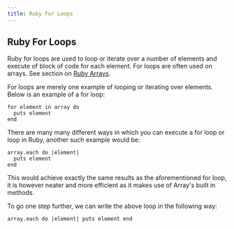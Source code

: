 ```yaml
---
title: Ruby For Loops
---
```


## Ruby For Loops

Ruby for loops are used to loop or iterate over a number of elements and execute of block of code for each element. For loops are often used on arrays. See section on <a href='https://github.com/freeCodeCamp/guides/blob/master/src/pages/ruby/ruby-arrays/index.md' target='_blank' rel='nofollow'>Ruby Arrays</a>.

For loops are merely one example of looping or iterating over elements. Below is an example of a for loop:

```
for element in array do
  puts element
end
```

There are many many different ways in which you can execute a for loop or loop in Ruby, another such example would be:

```
array.each do |element|
  puts element
end
```

This would achieve exactly the same results as the aforementioned for loop, it is however neater and more efficient as it makes use of Array's built in methods.

To go one step further, we can write the above loop in the following way:

```
array.each do |element| puts element end
```
